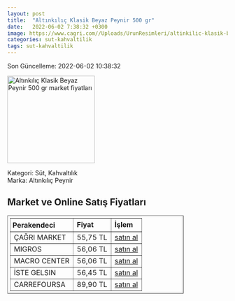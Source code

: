 ```yaml
---
layout: post
title:  "Altınkılıç Klasik Beyaz Peynir 500 gr"
date:   2022-06-02 7:38:32 +0300
image: https://www.cagri.com//Uploads/UrunResimleri/altinkilic-klasik-beyaz-peynir-500-gr-d8-571.jpg
categories: sut-kahvaltilik
tags: sut-kahvaltilik
---
```


Son Güncelleme: 2022-06-02 10:38:32

<img src="https://www.cagri.com//Uploads/UrunResimleri/altinkilic-klasik-beyaz-peynir-500-gr-d8-571.jpg" width="200" alt="Altınkılıç Klasik Beyaz Peynir 500 gr market fiyatları" />

Kategori: Süt, Kahvaltılık
<br />
Marka: Altınkılıç Peynir

<h2>Market ve Online Satış Fiyatları</h2>

<table border="1" style="padding: 5px;width:80%;">
  <tr>
    <td style="padding: 5px;"><strong>Perakendeci</strong></td>
    <td><strong>Fiyat</strong></td>
    <td><strong>İşlem</strong></td>
  </tr>
  <tr>
              <td title="Çağrı Market">ÇAĞRI MARKET</td>
              <td>55,75 TL</td>
              <td><a title="Çağrı Market" target="_blank" href="https://www.cagri.com/altinkilic-klasik-beyaz-peynir-500-gr-19562">satın al</a></td>
            </tr><tr>
              <td title="Migros">MIGROS</td>
              <td>56,06 TL</td>
              <td><a title="Migros" target="_blank" href="https://www.migros.com.tr/altinkilic-tam-yagli-olgunlastirilmis-inek-peyniri-500-g-p-98e101">satın al</a></td>
            </tr><tr>
              <td title="Macro Center">MACRO CENTER</td>
              <td>56,06 TL</td>
              <td><a title="Macro Center" target="_blank" href="https://www.macrocenter.com.tr/altinkilic-ezine-klasik-peynir-500-g-p-98e101">satın al</a></td>
            </tr><tr>
              <td title="İste Gelsin">İSTE GELSIN</td>
              <td>56,45 TL</td>
              <td><a title="İste Gelsin" target="_blank" href="https://www.istegelsin.com/urun/altinkilic-klasik-beyaz-peynir-500-g_AKL14-AD">satın al</a></td>
            </tr><tr>
              <td title="CarrefourSA">CARREFOURSA</td>
              <td>89,90 TL</td>
              <td><a title="CarrefourSA" target="_blank" href="https://www.carrefoursa.com/altinkilic-klasik-inek-peyniri-500-g-p-30274639">satın al</a></td>
            </tr>
</table>

